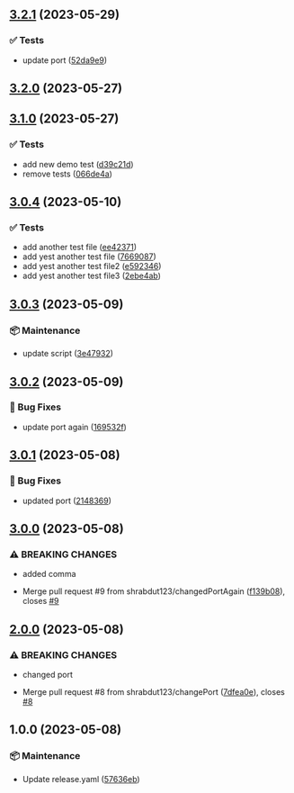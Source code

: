## [3.2.1](https://github.com/shrabdut123/testSemRepo/compare/v3.2.0...v3.2.1) (2023-05-29)


### :white_check_mark: Tests

* update port ([52da9e9](https://github.com/shrabdut123/testSemRepo/commit/52da9e95c92e7c394ea3cbf27f377d0c5784574c))

## [3.2.0](https://github.com/shrabdut123/testSemRepo/compare/v3.1.0...v3.2.0) (2023-05-27)

## [3.1.0](https://github.com/shrabdut123/testSemRepo/compare/v3.0.4...v3.1.0) (2023-05-27)


### :white_check_mark: Tests

* add new demo test ([d39c21d](https://github.com/shrabdut123/testSemRepo/commit/d39c21d7b367ad89b9dd93faeae6c95f577687f2))
* remove tests ([066de4a](https://github.com/shrabdut123/testSemRepo/commit/066de4a6bea7ba6b082fdbc45d3ef2b2a5aecbb1))

## [3.0.4](https://github.com/shrabdut123/testSemRepo/compare/v3.0.3...v3.0.4) (2023-05-10)


### :white_check_mark: Tests

* add another test file ([ee42371](https://github.com/shrabdut123/testSemRepo/commit/ee42371dff06778261cb40c97ba3cce35f528927))
* add yest another test file ([7669087](https://github.com/shrabdut123/testSemRepo/commit/7669087de5924c502956b7a4bd120bf3a9c6e95d))
* add yest another test file2 ([e592346](https://github.com/shrabdut123/testSemRepo/commit/e592346238be2379e3ed881d2fd0da86fabcc908))
* add yest another test file3 ([2ebe4ab](https://github.com/shrabdut123/testSemRepo/commit/2ebe4ab7115929c22b16e49b64e0855803a4519c))

## [3.0.3](https://github.com/shrabdut123/testSemRepo/compare/v3.0.2...v3.0.3) (2023-05-09)


### :package: Maintenance

* update script ([3e47932](https://github.com/shrabdut123/testSemRepo/commit/3e479327c53d3a5b908b85b1feb2ff9171c7a5ad))

## [3.0.2](https://github.com/shrabdut123/testSemRepo/compare/v3.0.1...v3.0.2) (2023-05-09)


### :bug: Bug Fixes

* update port again ([169532f](https://github.com/shrabdut123/testSemRepo/commit/169532f76c4e60cc20f1d35bd4ebf290fbcbea7a))

## [3.0.1](https://github.com/shrabdut123/testSemRepo/compare/v3.0.0...v3.0.1) (2023-05-08)


### :bug: Bug Fixes

* updated port ([2148369](https://github.com/shrabdut123/testSemRepo/commit/2148369d7c025f51eb355c24a83960e2e1cfc6e1))

## [3.0.0](https://github.com/shrabdut123/testSemRepo/compare/v2.0.0...v3.0.0) (2023-05-08)


### ⚠ BREAKING CHANGES

* added comma

* Merge pull request #9 from shrabdut123/changedPortAgain ([f139b08](https://github.com/shrabdut123/testSemRepo/commit/f139b085a69ab310f80d130d4eb5d4fa0a8e1555)), closes [#9](https://github.com/shrabdut123/testSemRepo/issues/9)

## [2.0.0](https://github.com/shrabdut123/testSemRepo/compare/v1.0.0...v2.0.0) (2023-05-08)


### ⚠ BREAKING CHANGES

* changed port

* Merge pull request #8 from shrabdut123/changePort ([7dfea0e](https://github.com/shrabdut123/testSemRepo/commit/7dfea0efc83f6819c54ff64edf37889dfb40a6b8)), closes [#8](https://github.com/shrabdut123/testSemRepo/issues/8)

## 1.0.0 (2023-05-08)


### :package: Maintenance

* Update release.yaml ([57636eb](https://github.com/shrabdut123/testSemRepo/commit/57636eb9bd39babdc2163d620a288c795875b434))
